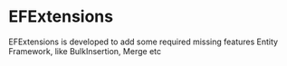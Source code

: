 # EFExtensions
EFExtensions is developed to add some required missing features Entity Framework, like BulkInsertion, Merge etc
